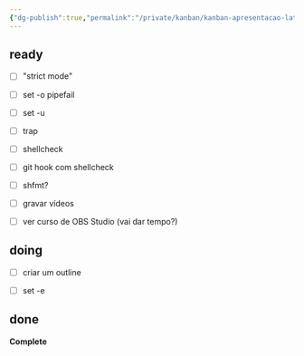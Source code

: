 ```yaml
---
{"dg-publish":true,"permalink":"/private/kanban/kanban-apresentacao-latinoware/"}
---
```



## ready

- [ ] "strict mode"
- [ ] set -o pipefail
- [ ] set -u
- [ ] trap
- [ ] shellcheck
- [ ] git hook com shellcheck
- [ ] shfmt?
- [ ] gravar vídeos
- [ ] ver curso de OBS Studio (vai dar tempo?)


## doing

- [ ] criar um outline
- [ ] set -e


## done

**Complete**




